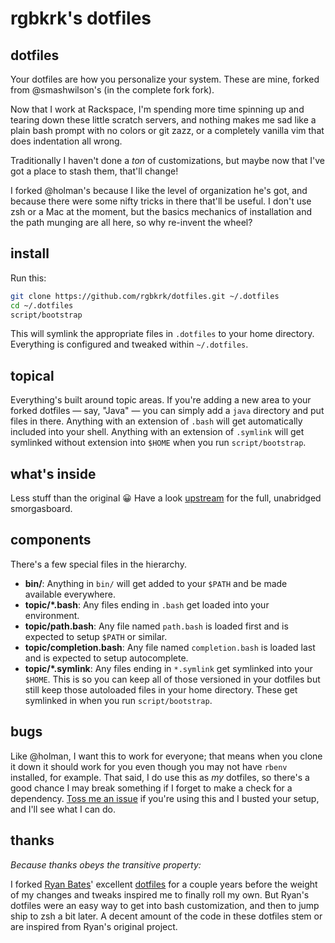 # rgbkrk's dotfiles

## dotfiles

Your dotfiles are how you personalize your system. These are mine, forked from
@smashwilson's (in the complete fork fork).

Now that I work at Rackspace, I'm spending more time spinning up and tearing
down these little scratch servers, and nothing makes me sad like a plain bash
prompt with no colors or git zazz, or a completely vanilla vim that does
indentation all wrong.

Traditionally I haven't done a _ton_ of customizations, but maybe now that I've
got a place to stash them, that'll change!

I forked @holman's because I like the level of organization he's got, and because
there were some nifty tricks in there that'll be useful. I don't use zsh or a
Mac at the moment, but the basics mechanics of installation and the path munging
are all here, so why re-invent the wheel?

## install

Run this:

```sh
git clone https://github.com/rgbkrk/dotfiles.git ~/.dotfiles
cd ~/.dotfiles
script/bootstrap
```

This will symlink the appropriate files in `.dotfiles` to your home directory.
Everything is configured and tweaked within `~/.dotfiles`.

## topical

Everything's built around topic areas. If you're adding a new area to your
forked dotfiles — say, "Java" — you can simply add a `java` directory and put
files in there. Anything with an extension of `.bash` will get automatically
included into your shell. Anything with an extension of `.symlink` will get
symlinked without extension into `$HOME` when you run `script/bootstrap`.

## what's inside

Less stuff than the original :grinning: Have a look
[upstream](https://github.com/holman/dotfiles) for the full, unabridged
smorgasboard.

## components

There's a few special files in the hierarchy.

- **bin/**: Anything in `bin/` will get added to your `$PATH` and be made
  available everywhere.
- **topic/\*.bash**: Any files ending in `.bash` get loaded into your
  environment.
- **topic/path.bash**: Any file named `path.bash` is loaded first and is
  expected to setup `$PATH` or similar.
- **topic/completion.bash**: Any file named `completion.bash` is loaded
  last and is expected to setup autocomplete.
- **topic/\*.symlink**: Any files ending in `*.symlink` get symlinked into
  your `$HOME`. This is so you can keep all of those versioned in your dotfiles
  but still keep those autoloaded files in your home directory. These get
  symlinked in when you run `script/bootstrap`.

## bugs

Like @holman, I want this to work for everyone; that means when you clone it
down it should work for you even though you may not have `rbenv` installed,
for example. That said, I do use this as *my* dotfiles, so there's a good chance
I may break something if I forget to make a check for a dependency. [Toss me
an issue](https://github.com/rgbkrk/dotfiles/issues) if you're using this
and I busted your setup, and I'll see what I can do.

## thanks

_Because thanks obeys the transitive property:_

I forked [Ryan Bates](http://github.com/ryanb)' excellent
[dotfiles](http://github.com/ryanb/dotfiles) for a couple years before the
weight of my changes and tweaks inspired me to finally roll my own. But Ryan's
dotfiles were an easy way to get into bash customization, and then to jump ship
to zsh a bit later. A decent amount of the code in these dotfiles stem or are
inspired from Ryan's original project.
